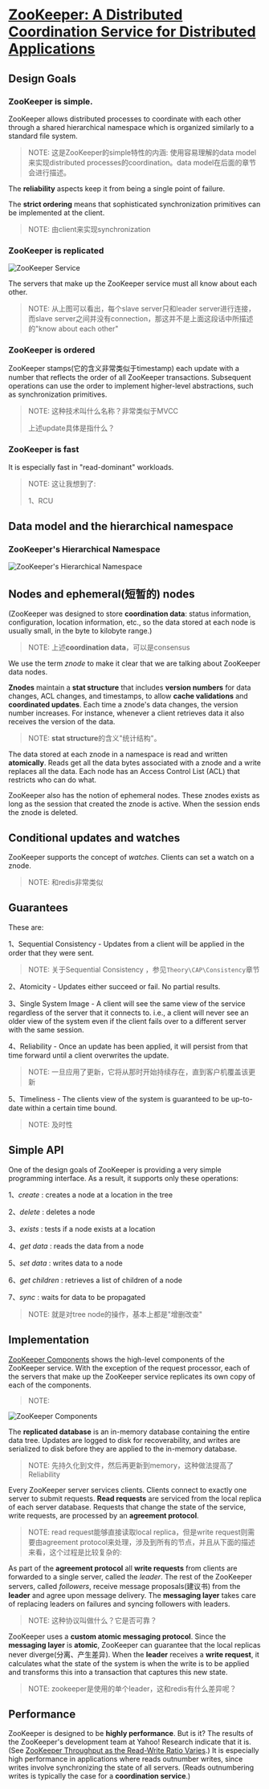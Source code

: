 # [ZooKeeper: A Distributed Coordination Service for Distributed Applications](https://zookeeper.apache.org/doc/current/zookeeperOver.html)

## Design Goals

### ZooKeeper is simple.

ZooKeeper allows distributed processes to coordinate with each other through a shared hierarchical namespace which is organized similarly to a standard file system.

> NOTE:  这是ZooKeeper的simple特性的内涵: 使用容易理解的data model来实现distributed processes的coordination。data model在后面的章节会进行描述。

The **reliability** aspects keep it from being a single point of failure. 

The **strict ordering** means that sophisticated synchronization primitives can be implemented at the client.

> NOTE: 由client来实现synchronization



### ZooKeeper is replicated

![ZooKeeper Service](https://zookeeper.apache.org/doc/current/images/zkservice.jpg)

The servers that make up the ZooKeeper service must all know about each other.

> NOTE: 从上图可以看出，每个slave server只和leader server进行连接，而slave server之间并没有connection，那这并不是上面这段话中所描述的"know about each other"

### ZooKeeper is ordered

ZooKeeper stamps(它的含义非常类似于timestamp) each update with a number that reflects the order of all ZooKeeper transactions. Subsequent operations can use the order to implement higher-level abstractions, such as synchronization primitives.

> NOTE: 这种技术叫什么名称？非常类似于MVCC
>
> 上述update具体是指什么？

### ZooKeeper is fast

It is especially fast in "read-dominant" workloads.

> NOTE: 这让我想到了:
>
> 1、RCU

## Data model and the hierarchical namespace

### ZooKeeper's Hierarchical Namespace

![ZooKeeper's Hierarchical Namespace](https://zookeeper.apache.org/doc/current/images/zknamespace.jpg)



## Nodes and ephemeral(短暂的) nodes

(ZooKeeper was designed to store **coordination data**: status information, configuration, location information, etc., so the data stored at each node is usually small, in the byte to kilobyte range.) 

> NOTE: 上述**coordination data**，可以是consensus

We use the term *znode* to make it clear that we are talking about ZooKeeper data nodes.

**Znodes** maintain a **stat structure** that includes **version numbers** for data changes, ACL changes, and timestamps, to allow **cache validations** and **coordinated updates**. Each time a znode's data changes, the version number increases. For instance, whenever a client retrieves data it also receives the version of the data.

> NOTE: **stat structure**的含义"统计结构"。

The data stored at each znode in a namespace is read and written **atomically**. Reads get all the data bytes associated with a znode and a write replaces all the data. Each node has an Access Control List (ACL) that restricts who can do what.

ZooKeeper also has the notion of ephemeral nodes. These znodes exists as long as the session that created the znode is active. When the session ends the znode is deleted.

## Conditional updates and watches

ZooKeeper supports the concept of *watches*. Clients can set a watch on a znode.

> NOTE: 和redis非常类似

## Guarantees

These are:

1、Sequential Consistency - Updates from a client will be applied in the order that they were sent.

> NOTE: 关于Sequential Consistency ，参见`Theory\CAP\Consistency`章节

2、Atomicity - Updates either succeed or fail. No partial results.

3、Single System Image - A client will see the same view of the service regardless of the server that it connects to. i.e., a client will never see an older view of the system even if the client fails over to a different server with the same session.

4、Reliability - Once an update has been applied, it will persist from that time forward until a client overwrites the update.

> NOTE: 一旦应用了更新，它将从那时开始持续存在，直到客户机覆盖该更新

5、Timeliness - The clients view of the system is guaranteed to be up-to-date within a certain time bound.

> NOTE: 及时性

## Simple API

One of the design goals of ZooKeeper is providing a very simple programming interface. As a result, it supports only these operations:

1、*create* : creates a node at a location in the tree

2、*delete* : deletes a node

3、*exists* : tests if a node exists at a location

4、*get data* : reads the data from a node

5、*set data* : writes data to a node

6、*get children* : retrieves a list of children of a node

7、*sync* : waits for data to be propagated

> NOTE: 就是对tree  node的操作，基本上都是"增删改查"



## Implementation

[ZooKeeper Components](https://zookeeper.apache.org/doc/r3.6.2/zookeeperOver.html#zkComponents) shows the high-level components of the ZooKeeper service. With the exception of the request processor, each of the servers that make up the ZooKeeper service replicates its own copy of each of the components.

> NOTE: 



![ZooKeeper Components](https://zookeeper.apache.org/doc/r3.6.2/images/zkcomponents.jpg)

The **replicated database** is an in-memory database containing the entire data tree. Updates are logged to disk for recoverability, and writes are serialized to disk before they are applied to the in-memory database.

> NOTE: 先持久化到文件，然后再更新到memory，这种做法提高了Reliability 

Every ZooKeeper server services clients. Clients connect to exactly one server to submit requests. **Read requests** are serviced from the local replica of each server database. Requests that change the state of the service, write requests, are processed by an **agreement protocol**.

> NOTE: read request能够直接读取local replica，但是write request则需要由agreement protocol来处理，涉及到所有的节点，并且从下面的描述来看，这个过程是比较复杂的: 

As part of the **agreement protocol** all **write requests** from clients are forwarded to a single server, called the *leader*. The rest of the ZooKeeper servers, called *followers*, receive message proposals(建议书) from the **leader** and agree upon message delivery. The **messaging layer** takes care of replacing leaders on failures and syncing followers with leaders.

> NOTE: 这种协议叫做什么？它是否可靠？

ZooKeeper uses a **custom atomic messaging protocol**. Since the **messaging layer** is **atomic**, ZooKeeper can guarantee that the local replicas never diverge(分离、产生差异). When the **leader** receives a **write request**, it calculates what the state of the system is when the write is to be applied and transforms this into a transaction that captures this new state.

> NOTE: zookeeper是使用的单个leader，这和redis有什么差异呢？

## Performance

ZooKeeper is designed to be **highly performance**. But is it? The results of the ZooKeeper's development team at Yahoo! Research indicate that it is. (See [ZooKeeper Throughput as the Read-Write Ratio Varies](https://zookeeper.apache.org/doc/r3.6.2/zookeeperOver.html#zkPerfRW).) It is especially high performance in applications where reads outnumber writes, since writes involve synchronizing the state of all servers. (Reads outnumbering writes is typically the case for a **coordination service**.)

